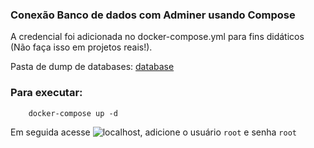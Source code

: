### Conexão Banco de dados com Adminer usando Compose

A credencial foi adicionada no docker-compose.yml para fins didáticos (Não faça isso em projetos reais!).

Pasta de dump de databases: [database](./database/)

### Para executar:

```docker
    docker-compose up -d
```

Em seguida acesse ![localhost](http://localhost:8080/),
adicione o usuário `root` e senha `root`
